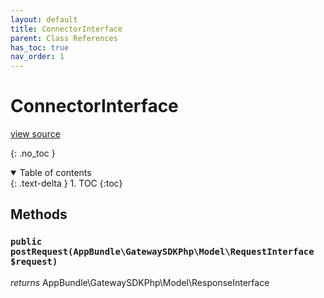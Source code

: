 ```yaml
---
layout: default
title: ConnectorInterface
parent: Class References
has_toc: true
nav_order: 1
---
```


# ConnectorInterface
[view source](https://github.com/Mark-Sign/gateway-sdk-php/blob/master/src/ConnectorInterface.php)

{: .no_toc }



<details open markdown="block">
  <summary>
    Table of contents
  </summary>
  {: .text-delta }
1. TOC
{:toc}
</details>


## Methods

### `public postRequest(AppBundle\GatewaySDKPhp\Model\RequestInterface $request)`

*returns* AppBundle\GatewaySDKPhp\Model\ResponseInterface


